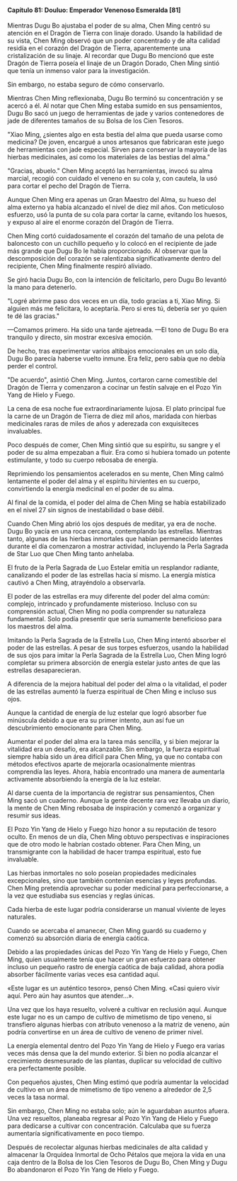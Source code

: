 
#### Capítulo 81: Douluo: Emperador Venenoso Esmeralda [81]

Mientras Dugu Bo ajustaba el poder de su alma, Chen Ming centró su atención en el Dragón de Tierra con linaje dorado. Usando la habilidad de su vista, Chen Ming observó que un poder concentrado y de alta calidad residía en el corazón del Dragón de Tierra, aparentemente una cristalización de su linaje. Al recordar que Dugu Bo mencionó que este Dragón de Tierra poseía el linaje de un Dragón Dorado, Chen Ming sintió que tenía un inmenso valor para la investigación.

Sin embargo, no estaba seguro de cómo conservarlo.

Mientras Chen Ming reflexionaba, Dugu Bo terminó su concentración y se acercó a él. Al notar que Chen Ming estaba sumido en sus pensamientos, Dugu Bo sacó un juego de herramientas de jade y varios contenedores de jade de diferentes tamaños de su Bolsa de los Cien Tesoros.

"Xiao Ming, ¿sientes algo en esta bestia del alma que pueda usarse como medicina? De joven, encargué a unos artesanos que fabricaran este juego de herramientas con jade especial. Sirven para conservar la mayoría de las hierbas medicinales, así como los materiales de las bestias del alma."

"Gracias, abuelo." Chen Ming aceptó las herramientas, invocó su alma marcial, recogió con cuidado el veneno en su cola y, con cautela, la usó para cortar el pecho del Dragón de Tierra.

Aunque Chen Ming era apenas un Gran Maestro del Alma, su hueso del alma externo ya había alcanzado el nivel de diez mil años. Con meticuloso esfuerzo, usó la punta de su cola para cortar la carne, evitando los huesos, y expuso al aire el enorme corazón del Dragón de Tierra.

Chen Ming cortó cuidadosamente el corazón del tamaño de una pelota de baloncesto con un cuchillo pequeño y lo colocó en el recipiente de jade más grande que Dugu Bo le había proporcionado. Al observar que la descomposición del corazón se ralentizaba significativamente dentro del recipiente, Chen Ming finalmente respiró aliviado.

Se giró hacia Dugu Bo, con la intención de felicitarlo, pero Dugu Bo levantó la mano para detenerlo.

"Logré abrirme paso dos veces en un día, todo gracias a ti, Xiao Ming. Si alguien más me felicitara, lo aceptaría. Pero si eres tú, debería ser yo quien te dé las gracias."

—Comamos primero. Ha sido una tarde ajetreada. —El tono de Dugu Bo era tranquilo y directo, sin mostrar excesiva emoción.

De hecho, tras experimentar varios altibajos emocionales en un solo día, Dugu Bo parecía haberse vuelto inmune. Era feliz, pero sabía que no debía perder el control.

"De acuerdo", asintió Chen Ming. Juntos, cortaron carne comestible del Dragón de Tierra y comenzaron a cocinar un festín salvaje en el Pozo Yin Yang de Hielo y Fuego.

La cena de esa noche fue extraordinariamente lujosa. El plato principal fue la carne de un Dragón de Tierra de diez mil años, maridada con hierbas medicinales raras de miles de años y aderezada con exquisiteces invaluables.

Poco después de comer, Chen Ming sintió que su espíritu, su sangre y el poder de su alma empezaban a fluir. Era como si hubiera tomado un potente estimulante, y todo su cuerpo rebosaba de energía.

Reprimiendo los pensamientos acelerados en su mente, Chen Ming calmó lentamente el poder del alma y el espíritu hirvientes en su cuerpo, convirtiendo la energía medicinal en el poder de su alma.

Al final de la comida, el poder del alma de Chen Ming se había estabilizado en el nivel 27 sin signos de inestabilidad o base débil.

Cuando Chen Ming abrió los ojos después de meditar, ya era de noche. Dugu Bo yacía en una roca cercana, contemplando las estrellas. Mientras tanto, algunas de las hierbas inmortales que habían permanecido latentes durante el día comenzaron a mostrar actividad, incluyendo la Perla Sagrada de Star Luo que Chen Ming tanto anhelaba.

El fruto de la Perla Sagrada de Luo Estelar emitía un resplandor radiante, canalizando el poder de las estrellas hacia sí mismo. La energía mística cautivó a Chen Ming, atrayéndolo a observarla.

El poder de las estrellas era muy diferente del poder del alma común: complejo, intrincado y profundamente misterioso. Incluso con su comprensión actual, Chen Ming no podía comprender su naturaleza fundamental. Solo podía presentir que sería sumamente beneficioso para los maestros del alma.

Imitando la Perla Sagrada de la Estrella Luo, Chen Ming intentó absorber el poder de las estrellas. A pesar de sus torpes esfuerzos, usando la habilidad de sus ojos para imitar la Perla Sagrada de la Estrella Luo, Chen Ming logró completar su primera absorción de energía estelar justo antes de que las estrellas desaparecieran.

A diferencia de la mejora habitual del poder del alma o la vitalidad, el poder de las estrellas aumentó la fuerza espiritual de Chen Ming e incluso sus ojos.

Aunque la cantidad de energía de luz estelar que logró absorber fue minúscula debido a que era su primer intento, aun así fue un descubrimiento emocionante para Chen Ming.

Aumentar el poder del alma era la tarea más sencilla, y si bien mejorar la vitalidad era un desafío, era alcanzable. Sin embargo, la fuerza espiritual siempre había sido un área difícil para Chen Ming, ya que no contaba con métodos efectivos aparte de mejorarla ocasionalmente mientras comprendía las leyes. Ahora, había encontrado una manera de aumentarla activamente absorbiendo la energía de la luz estelar.

Al darse cuenta de la importancia de registrar sus pensamientos, Chen Ming sacó un cuaderno. Aunque la gente decente rara vez llevaba un diario, la mente de Chen Ming rebosaba de inspiración y comenzó a organizar y resumir sus ideas.

El Pozo Yin Yang de Hielo y Fuego hizo honor a su reputación de tesoro oculto. En menos de un día, Chen Ming obtuvo perspectivas e inspiraciones que de otro modo le habrían costado obtener. Para Chen Ming, un transmigrante con la habilidad de hacer trampa espiritual, esto fue invaluable.

Las hierbas inmortales no solo poseían propiedades medicinales excepcionales, sino que también contenían esencias y leyes profundas. Chen Ming pretendía aprovechar su poder medicinal para perfeccionarse, a la vez que estudiaba sus esencias y reglas únicas.

Cada hierba de este lugar podría considerarse un manual viviente de leyes naturales.

Cuando se acercaba el amanecer, Chen Ming guardó su cuaderno y comenzó su absorción diaria de energía caótica.

Debido a las propiedades únicas del Pozo Yin Yang de Hielo y Fuego, Chen Ming, quien usualmente tenía que hacer un gran esfuerzo para obtener incluso un pequeño rastro de energía caótica de baja calidad, ahora podía absorber fácilmente varias veces esa cantidad aquí.

«Este lugar es un auténtico tesoro», pensó Chen Ming. «Casi quiero vivir aquí. Pero aún hay asuntos que atender...».

Una vez que los haya resuelto, volveré a cultivar en reclusión aquí. Aunque este lugar no es un campo de cultivo de mimetismo de tipo veneno, si transfiero algunas hierbas con atributo venenoso a la matriz de veneno, aún podría convertirse en un área de cultivo de veneno de primer nivel.

La energía elemental dentro del Pozo Yin Yang de Hielo y Fuego era varias veces más densa que la del mundo exterior. Si bien no podía alcanzar el crecimiento desmesurado de las plantas, duplicar su velocidad de cultivo era perfectamente posible.

Con pequeños ajustes, Chen Ming estimó que podría aumentar la velocidad de cultivo en un área de mimetismo de tipo veneno a alrededor de 2,5 veces la tasa normal.

Sin embargo, Chen Ming no estaba solo; aún le aguardaban asuntos afuera. Una vez resueltos, planeaba regresar al Pozo Yin Yang de Hielo y Fuego para dedicarse a cultivar con concentración. Calculaba que su fuerza aumentaría significativamente en poco tiempo.

Después de recolectar algunas hierbas medicinales de alta calidad y almacenar la Orquídea Inmortal de Ocho Pétalos que mejora la vida en una caja dentro de la Bolsa de los Cien Tesoros de Dugu Bo, Chen Ming y Dugu Bo abandonaron el Pozo Yin Yang de Hielo y Fuego.
